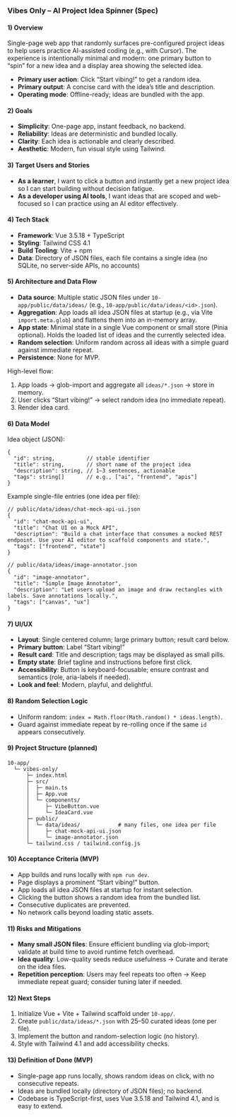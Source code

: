 ### Vibes Only – AI Project Idea Spinner (Spec)

#### 1) Overview
Single-page web app that randomly surfaces pre-configured project ideas to help users practice AI-assisted coding (e.g., with Cursor). The experience is intentionally minimal and modern: one primary button to “spin” for a new idea and a display area showing the selected idea.

- **Primary user action**: Click “Start vibing!” to get a random idea.
- **Primary output**: A concise card with the idea’s title and description.
- **Operating mode**: Offline-ready; ideas are bundled with the app.

#### 2) Goals
- **Simplicity**: One-page app, instant feedback, no backend.
- **Reliability**: Ideas are deterministic and bundled locally.
- **Clarity**: Each idea is actionable and clearly described.
- **Aesthetic**: Modern, fun visual style using Tailwind.

#### 3) Target Users and Stories
- **As a learner**, I want to click a button and instantly get a new project idea so I can start building without decision fatigue.
- **As a developer using AI tools**, I want ideas that are scoped and web-focused so I can practice using an AI editor effectively.

#### 4) Tech Stack
- **Framework**: Vue 3.5.18 + TypeScript
- **Styling**: Tailwind CSS 4.1
- **Build Tooling**: Vite + npm
- **Data**: Directory of JSON files, each file contains a single idea (no SQLite, no server-side APIs, no accounts)

#### 5) Architecture and Data Flow
- **Data source**: Multiple static JSON files under `10-app/public/data/ideas/` (e.g., `10-app/public/data/ideas/<id>.json`).
- **Aggregation**: App loads all idea JSON files at startup (e.g., via Vite `import.meta.glob`) and flattens them into an in-memory array.
- **App state**: Minimal state in a single Vue component or small store (Pinia optional). Holds the loaded list of ideas and the currently selected idea.
- **Random selection**: Uniform random across all ideas with a simple guard against immediate repeat.
- **Persistence**: None for MVP.

High-level flow:
1) App loads → glob-import and aggregate all `ideas/*.json` → store in memory.
2) User clicks “Start vibing!” → select random idea (no immediate repeat).
3) Render idea card.

#### 6) Data Model
Idea object (JSON):
```
{
  "id": string,          // stable identifier
  "title": string,       // short name of the project idea
  "description": string, // 1–3 sentences, actionable
  "tags": string[]       // e.g., ["ai", "frontend", "apis"]
}
```

Example single-file entries (one idea per file):
```
// public/data/ideas/chat-mock-api-ui.json
{
  "id": "chat-mock-api-ui",
  "title": "Chat UI on a Mock API",
  "description": "Build a chat interface that consumes a mocked REST endpoint. Use your AI editor to scaffold components and state.",
  "tags": ["frontend", "state"]
}

// public/data/ideas/image-annotator.json
{
  "id": "image-annotator",
  "title": "Simple Image Annotator",
  "description": "Let users upload an image and draw rectangles with labels. Save annotations locally.",
  "tags": ["canvas", "ux"]
}
```

#### 7) UI/UX
- **Layout**: Single centered column; large primary button; result card below.
- **Primary button**: Label “Start vibing!”
- **Result card**: Title and description; tags may be displayed as small pills.
- **Empty state**: Brief tagline and instructions before first click.
- **Accessibility**: Button is keyboard-focusable; ensure contrast and semantics (role, aria-labels if needed).
- **Look and feel**: Modern, playful, and delightful.

#### 8) Random Selection Logic
- Uniform random: `index = Math.floor(Math.random() * ideas.length)`.
- Guard against immediate repeat by re-rolling once if the same `id` appears consecutively.

#### 9) Project Structure (planned)
```
10-app/
  └─ vibes-only/
      ├─ index.html
      ├─ src/
      │  ├─ main.ts
      │  ├─ App.vue
      │  └─ components/
      │     ├─ VibeButton.vue
      │     └─ IdeaCard.vue
      ├─ public/
      │  └─ data/ideas/            # many files, one idea per file
      │     ├─ chat-mock-api-ui.json
      │     └─ image-annotator.json
      └─ tailwind.css / tailwind.config.js
```

#### 10) Acceptance Criteria (MVP)
- App builds and runs locally with `npm run dev`.
- Page displays a prominent “Start vibing!” button.
- App loads all idea JSON files at startup for instant selection.
- Clicking the button shows a random idea from the bundled list.
- Consecutive duplicates are prevented.
- No network calls beyond loading static assets.

#### 11) Risks and Mitigations
- **Many small JSON files**: Ensure efficient bundling via glob-import; validate at build time to avoid runtime fetch overhead.
- **Idea quality**: Low-quality seeds reduce usefulness → Curate and iterate on the idea files.
- **Repetition perception**: Users may feel repeats too often → Keep immediate repeat guard; consider tuning later if needed.

#### 12) Next Steps
1) Initialize Vue + Vite + Tailwind scaffold under `10-app/`.
2) Create `public/data/ideas/*.json` with 25–50 curated ideas (one per file).
3) Implement the button and random-selection logic (no history).
4) Style with Tailwind 4.1 and add accessibility checks.

#### 13) Definition of Done (MVP)
- Single-page app runs locally, shows random ideas on click, with no consecutive repeats.
- Ideas are bundled locally (directory of JSON files); no backend.
- Codebase is TypeScript-first, uses Vue 3.5.18 and Tailwind 4.1, and is easy to extend.